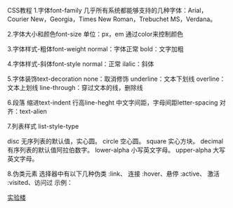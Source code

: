 CSS教程
1.字体font-family
  几乎所有系统都能够支持的几种字体：Arial，Courier New，Georgia，Times New Roman，Trebuchet MS，Verdana。

2.字体大小和颜色font-size
单位：px，em
通过color来控制颜色

3.字体样式-粗体font-weight
normal：字体正常
bold：文字加粗

4.字体样式-斜体font-style
normal：正常
ilalic：斜体

5.字体装饰text-decoration
none：取消修饰
underline：文本下划线
overline：文本上划线
line-through：穿过文本的线，删除线

6.段落
缩进text-indent
行高line-heght
中文字间距，字母间距letter-spacing
对齐：text-alien

7.列表样式 list-style-type

disc 无序列表的默认值，实心圆。
circle 空心圆。
square 实心方块。
decimal 有序列表的默认值阿拉伯数字。
lower-alpha 小写英文字母。
upper-alpha 大写英文字母。

8.伪类元素
选择器中有以下几种伪类 
:link、 连接
:hover、悬停 
:active、 激活
:visited、访问过
示例：
<style>
  a:hover {
    color: red;
    text-decoration: none;
    /*鼠标经过，字体颜色变成红色，并且去掉下划线*/
  }
</style>
<body>
  <a href="https://www.lanqiao.cn/">实验楼</a>
</body>